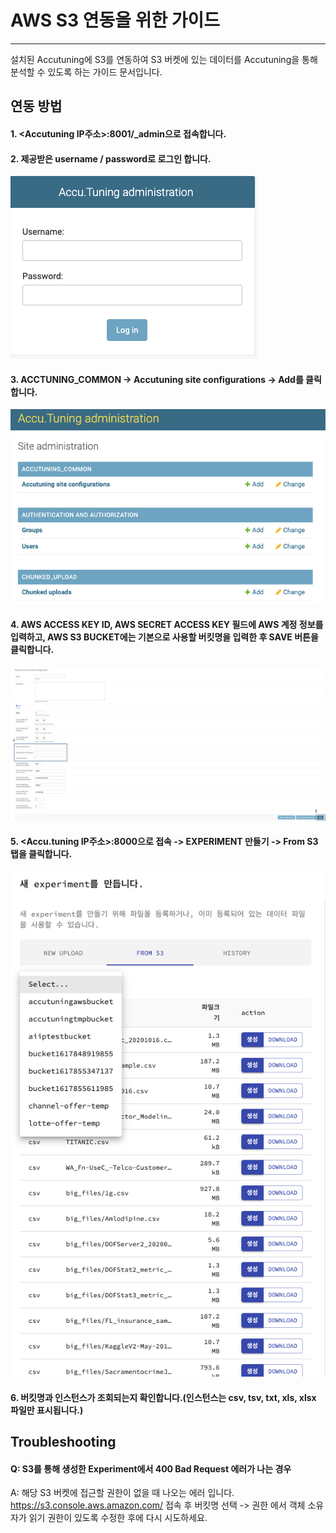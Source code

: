 # AWS S3 연동을 위한 가이드 
-----
설치된 Accutuning에 S3를 연동하여 S3 버켓에 있는 데이터를 Accutuning을 통해 분석할 수 있도록 하는 가이드 문서입니다.




## 연동 방법
#### 1. <Accutuning IP주소>:8001/_admin으로 접속합니다.

#### 2. 제공받은 username / password로 로그인 합니다.

![ec2](./images/login.png)

#### 3. ACCTUNING_COMMON -> Accutuning site configurations -> Add를 클릭합니다.

![instance_1](./images/admin_1.png)

#### 4. AWS ACCESS KEY ID, AWS SECRET ACCESS KEY 필드에 AWS 계정 정보를 입력하고, AWS S3 BUCKET에는 기본으로 사용할 버킷명을 입력한 후 SAVE 버튼을 클릭합니다.

![instance_2](./images/admin_2.png)

#### 5. <Accu.tuning IP주소>:8000으로 접속 -> EXPERIMENT 만들기 -> From S3탭을 클릭합니다.

![instance_2](./images/new_experiment.png)

#### 6. 버킷명과 인스턴스가 조회되는지 확인합니다.(인스턴스는 csv, tsv, txt, xls, xlsx 파일만 표시됩니다.)

## Troubleshooting

#### Q: S3를 통해 생성한 Experiment에서 400 Bad Request 에러가 나는 경우

A: 해당 S3 버켓에 접근할 권한이 없을 때 나오는 에러 입니다. https://s3.console.aws.amazon.com/ 접속 후 버킷명 선택 -> 권한 에서 객체 소유자가 읽기 권한이 있도록 수정한 후에 다시 시도하세요.




